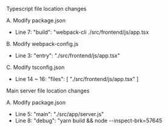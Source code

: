 Typescript file location changes
    
A. Modify package.json
* Line 7: "build": "webpack-cli ./src/frontend/js/app.tsx

B. Modify webpack-config.js
* Line 3: "entry": "./src/frontend/js/app.tsx" 

C. Modify tsconfig.json
* Line 14 ~ 16: 
"files": [
    "./src/frontend/js/app.tsx"
]

Main server file location changes

A. Modify package.json
* Line 5: "main": "./src/app/server.js"
* Line 8: "debug": "yarn build && node --inspect-brk=57645

